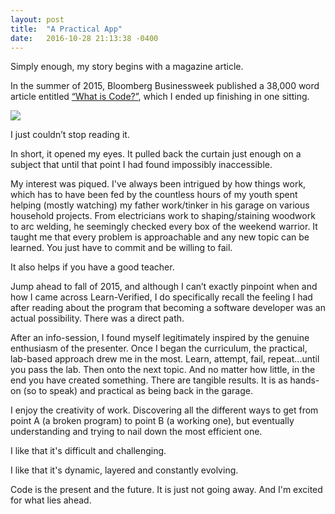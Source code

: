 ```yaml
---
layout: post
title:  "A Practical App"
date:   2016-10-28 21:13:38 -0400
---
```



Simply enough, my story begins with a magazine article.  

In the summer of 2015, Bloomberg Businessweek published a 38,000 word article entitled [“What is Code?”](https://www.bloomberg.com/graphics/2015-paul-ford-what-is-code/), which I ended up finishing in one sitting.

![](http://i.imgur.com/3zB6HWh.png)

I just couldn’t stop reading it.  

In short, it opened my eyes.  It pulled back the curtain just enough on a subject that until that point I had found impossibly inaccessible.

My interest was piqued.  I've always been intrigued by how things work, which has to have been fed by the countless hours of my youth spent helping (mostly watching) my father work/tinker in his garage on various household projects.  From electricians work to shaping/staining woodwork to arc welding, he seemingly checked every box of the weekend warrior.  It taught me that every problem is approachable and any new topic can be learned.  You just have to commit and be willing to fail.

It also helps if you have a good teacher.

Jump ahead to fall of 2015, and although I can’t exactly pinpoint when and how I came across Learn-Verified, I do specifically recall the feeling I had after reading about the program that becoming a software developer was an actual possibility.  There was a direct path.  

After an info-session, I found myself legitimately inspired by the genuine enthusiasm of the presenter.  Once I began the curriculum, the practical, lab-based approach drew me in the most.  Learn, attempt, fail, repeat...until you pass the lab.  Then onto the next topic.  And no matter how little, in the end you have created something.  There are tangible results.  It is as hands-on (so to speak) and practical as being back in the garage.

I enjoy the creativity of work.  Discovering all the different ways to get from point A (a broken program) to point B (a working one), but eventually understanding and trying to nail down the most efficient one.

I like that it's difficult and challenging.  

I like that it's dynamic, layered and constantly evolving.  

Code is the present and the future.  It is just not going away.  And I'm excited for what lies ahead.



 
